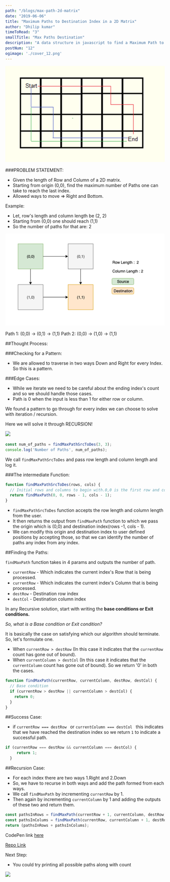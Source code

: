```yaml
---
path: "/blogs/max-path-2d-matrix"
date: "2019-06-06"
title: "Maximum Paths to Destination Index in a 2D Matrix"
author: "Dhilip kumar"
timeToRead: "3"
smallTitle: "Max Paths Destination"
description: "A data structure in javascript to find a Maximum Path to reach last Index in a 2D Matrix"
postNum: "12"
ogimage: './cover_12.png'
---
```


<img src="./cover_12.png"/>
<br/>

###PROBLEM STATEMENT:

 - Given the length of Row and Column of a 2D matrix.
 - Starting from origin (0,0), find the maximum number of Paths one can take to reach the last index.
 - Allowed ways to move => Right and Bottom.

Example:

 - Let, row's length and column length be (2, 2)
 - Starting from (0,0) one should reach (1,1)
 - So the number of paths for that are: 2

![](1.png)

Path 1: (0,0) -> (0,1) -> (1,1)
Path 2: (0,0) -> (1,0) -> (1,1)


##Thought Process:

###Checking for a Pattern:
 - We are allowed to traverse in two ways Down and Right for every Index. So this is a pattern.

###Edge Cases:
 - While we iterate we need to be careful about the ending index's count and so we should handle those cases.
 - Path is 0 when the input is less than 1 for either row or column.

We found a pattern to go through for every index we can choose to solve with iteration / recursion.

Here we will solve it through RECURSION!

![](https://media.giphy.com/media/3oriOeBHxdF9FokwJq/giphy.gif)

```jsx
const num_of_paths = findMaxPathSrcToDes(3, 3);
console.log('Number of Paths', num_of_paths);
```

We call `findMaxPathSrcToDes` and pass row length and column length and log it.

###The intermediate Function:

```jsx
function findMaxPathSrcToDes(rows, cols) {
  // Initial rows and columns to begin with.0,0 is the first row and col index we are choosing
  return findMaxPath(0, 0, rows - 1, cols - 1);
}
```
 - `findMaxPathSrcToDes` function accepts the row length and column length from the user.
 - It then returns the output from `findMaxPath` function to which we pass the origin which is (0,0) and destination index(rows -1, cols - 1).
 - We can modify this origin and destination index to user defined positions by accepting those, so that we can identify the number of paths any index from any index.

##Finding the Paths:

`findMaxPath` function takes in 4 params and outputs the number of path.
 - `currentRow` - Which indicates the current index's Row that is being processed.
 - `currentRow` - Which indicates the current index's Column  that is being processed.
 - `destRow` - Destination row index
 - `destCol` - Destination column index


In any Recursive solution, start with writing the **base conditions or Exit conditions.**

*So, what is a Base condition or Exit condition?*

 It is basically the case on satisfying which our algorithm should terminate. So, let's formulate one.

- When `currentRow > destRow` (In this case it indicates that the `currentRow` count has gone out of bound).
- When `currentColumn > destCol` (In this case it indicates that the `currentColumn` count has gone out of bound).
So we return '0' in both the cases.

```jsx
function findMaxPath(currentRow, currentColumn, destRow, destCol) {
  // Base condition
  if (currentRow > destRow || currentColumn > destCol) {
    return 0;
  }
}
```

##Success Case:
 - if `currentRow === destRow ` or `currentColumn === destCol ` this indicates that we have reached the destination index so we return `1` to indicate a successful path.

```jsx
if (currentRow === destRow && currentColumn === destCol) {
     return 1;
  }
```
##Recursion Case:
 - For each index there are two ways 1.Right and 2.Down
 - So, we have to recurse in both ways and add the path formed from each ways.
 - We call `findMaxPath` by incrementing `currentRow` by 1.
 - Then again by incrementing  `currentColumn` by 1 and adding the outputs of these two and return them.

```jsx
const pathsInRows = findMaxPath(currentRow + 1, currentColumn, destRow, destCol);
const pathsInColums = findMaxPath(currentRow, currentColumn + 1, destRow, destCol);
return (pathsInRows + pathsInColums);
```

CodePen link [here](https://codepen.io/dhilipkmr/pen/dEExbQ?editors=0011)

[Repo Link](https://github.com/dhilipkmr/datastructures/blob/master/maxPath2DMatrix.js)

Next Step:

 - You could try printing all possible paths along with count

![](https://media.giphy.com/media/mgqefqwSbToPe/giphy-downsized-large.gif)
